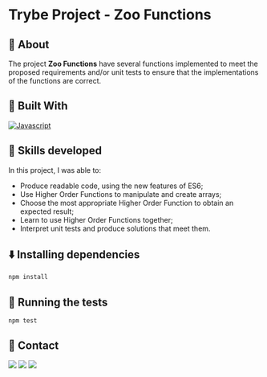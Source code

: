 # Trybe Project - Zoo Functions


## 📝 About


The project **Zoo Functions** have several functions implemented to meet the proposed requirements and/or unit tests to ensure that the implementations of the functions are correct.

## 🚀 Built With

[![Javascript][Javascript]][Javascript-url]

## 📌 Skills developed

In this project, I was able to:

- Produce readable code, using the new features of ES6;
- Use Higher Order Functions to manipulate and create arrays;
- Choose the most appropriate Higher Order Function to obtain an expected result;
- Learn to use Higher Order Functions together;
- Interpret unit tests and produce solutions that meet them.
  
## ⬇️ Installing dependencies


  ```bash
  npm install
  ``` 

## 🧪 Running the tests

  ```
  npm test
  ```

## 💬 Contact

<div>
  <a href = "https://wa.me/41999240022"><img src="https://img.shields.io/badge/WhatsApp-25D366?style=for-the-badge&logo=whatsapp&logoColor=white" target="_blank"></a>
  <a href = "mailto:varelathierry@gmail.com"><img src="https://img.shields.io/badge/-Gmail-%23333?style=for-the-badge&logo=gmail&logoColor=white" target="_blank"></a>
  <a href="https://www.linkedin.com/in/varela-thierry" target="_blank"><img src="https://img.shields.io/badge/-LinkedIn-%230077B5?style=for-the-badge&logo=linkedin&logoColor=white"
</div>

[Javascript]: https://img.shields.io/badge/javascript-F7DF1E?style=for-the-badge&logo=javascript&logoColor=white
[Javascript-url]: https://developer.mozilla.org/pt-BR/docs/Web/JavaScript
